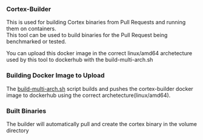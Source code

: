 ### Cortex-Builder

This is used for building Cortex binaries from Pull Requests and running them on containers.  
This tool can be used to build binaries for the Pull Request being benchmarked or tested.

You can upload this docker image in the correct linux/amd64 archetecture used by this tool to dockerhub with the build-multi-arch.sh

### Building Docker Image to Upload

The [build-multi-arch.sh](./build-multi-arch.sh) script builds and pushes the cortex-builder docker image to dockerhub using the correct archetecture(linux/amd64).

### Built Binaries

The builder will automatically pull and create the cortex binary in the volume directory